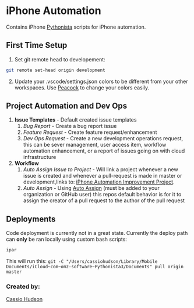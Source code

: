 # iPhone Automation

Contains iPhone [Pythonista](http://omz-software.com/pythonista/docs/) scripts for iPhone automation.

## First Time Setup
1. Set git remote head to developement: 
```bash
git remote set-head origin development
```
2. Update your .vscode/settings.json colors to be different from your other workspaces. Use [Peacock](https://marketplace.visualstudio.com/items?itemName=johnpapa.vscode-peacock) to change your colors easily.

## Project Automation and Dev Ops

1. **Issue Templates** - Default created issue templates
    1. _Bug Report_ - Create a bug report issue
    2. _Feature Request_ - Create feature request/enhancement
    3. _Dev Ops Request_ - Create a new development operations request, this can be sever management, user access item, workflow automation enhancement, or a report of issues going on with cloud infrastructure
2. **Workflow**
    1. _Auto Assign Issue to Project_ - Will link a project whenever a new issue is created and whenever a pull-request is made in master or development,links to: [iPhone Automation Improvement Project](https://github.com/Cassio-is-Great/iphone-automation/projects/1).
    2. _Auto Assign_ - Using [Auto Assign](https://github.com/apps/auto-assign) (must be added to your organization or GitHub user) this repos default behavior is for it to assign the creator of a pull request to the author of the pull request

## Deployments
Code deployment is currently not in a great state. Currently the deploy path can **only** be ran locally using custom bash scripts: 
```bash
ipar
```
This will run this: `git -C "/Users/cassiohudson/Library/Mobile Documents/iCloud~com~omz-software~Pythonista3/Documents" pull origin master` 

### Created by:
[Cassio Hudson](https://github.com/Cassioblu55)
